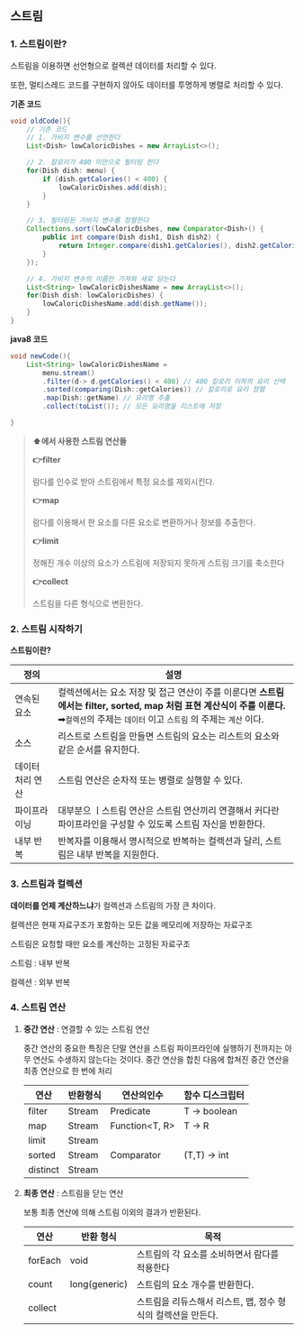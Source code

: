 ## 스트림

### 1. 스트림이란?

스트림을 이용하면 선언형으로 컬렉션 데이터를 처리할 수 있다.

또한, 멀티스레드 코드를 구현하지 않아도 데이터를 투명하게 병렬로 처리할 수 있다.



**기존 코드**

```java
void oldCode(){
    // 기존 코드
    // 1. 가비지 변수를 선언한다
    List<Dish> lowCaloricDishes = new ArrayList<>();

    // 2. 칼로리가 400 미만으로 필터링 한다
    for(Dish dish: menu) {
        if (dish.getCalories() < 400) {
            lowCaloricDishes.add(dish);
        }
    }

    // 3. 필터링된 가비지 변수를 정렬한다
    Collections.sort(lowCaloricDishes, new Comparator<Dish>() {
        public int compare(Dish dish1, Dish dish2) {
            return Integer.compare(dish1.getCalories(), dish2.getCalories());
        }
    });

    // 4. 가비지 변수의 이름만 가져와 새로 담는다
    List<String> lowCaloricDishesName = new ArrayList<>();
    for(Dish dish: lowCaloricDishes) {
        lowCaloricDishesName.add(dish.getName());
    }
}
```



**java8 코드**

```java
void newCode(){
    List<String> lowCaloricDishesName =
        menu.stream()
        .filter(d-> d.getCalories() < 400) // 400 칼로리 이하의 요리 선택
        .sorted(comparing(Dish::getCalories)) // 칼로리로 요리 정렬
        .map(Dish::getName) // 요리명 추출
        .collect(toList()); // 모든 요리명을 리스트에 저장

}
```

>**⬆에서 사용한 스트림 연산들**
>
>**👉filter**
>
>람다를 인수로 받아 스트림에서 특정 요소를 제외시킨다.
>
>**👉map**
>
>람다를 이용해서 한 요소를 다른 요소로 변환하거나 정보를 추출한다.
>
>**👉limit**
>
>정해진 개수 이상의 요소가 스트림에 저장되지 못하게 스트림 크기를 축소한다
>
>**👉collect**
>
>스트림을 다른 형식으로 변환한다.
>
>

### 2. 스트림 시작하기

**스트림이란?**

| 정의             | 설명                                                         |
| ---------------- | ------------------------------------------------------------ |
| 연속된 요소      | 컬렉션에서는 요소 저장 및 접근 연산이 주를 이룬다면 **스트림에서는 filter, sorted, map 처럼 표현 계산식이 주를 이룬다.**<br />➡`컬렉션`의 주제는 `데이터` 이고 `스트림` 의 주제는 `계산` 이다. |
| 소스             | 리스트로 스트림을 만들면 스트림의 요소는 리스트의 요소와 같은 순서를 유지한다. |
| 데이터 처리 연산 | 스트림 연산은 순차적 또는 병렬로 실행할 수 있다.             |
| 파이프라이닝     | 대부분으 ㅣ스트림 연산은 스트림 연산끼리 연결해서 커다란 파이프라인을 구성할 수 있도록 스트림 자신을 반환한다. |
| 내부 반복        | 반복자를 이용해서 명시적으로 반복하는 컬렉션과 달리, 스트림은 내부 반복을 지원한다. |



### 3. 스트림과 컬렉션

**데이터를 언제 계산하느냐**가 컬렉션과 스트림의 가장 큰 차이다.

컬렉션은 현재 자료구조가 포함하는 모든 값을 메모리에 저장하는 자료구조

스트림은 요청할 때만 요소를 계산하는 고정된 자료구조

스트림 : 내부 반복

컬렉션 : 외부 반복



### 4. 스트림 연산

1. **중간 연산** : 연결할 수 있는 스트림 연산

   중간 연산의 중요한 특징은 단말 연산을 스트림 파이프라인에 실행하기 전까지는 아무 연산도 수생하지 않는다는 것이다. 중간 연산을 합친 다음에 합쳐진 중간 연산을 최종 연산으로 한 번에 처리

   | 연산     | 반환형식  | 연산의인수     | 함수 디스크립터 |
      | -------- | --------- | -------------- | --------------- |
   | filter   | Stream<T> | Predicate<T>   | T -> boolean    |
   | map      | Stream<R> | Function<T, R> | T -> R          |
   | limit    | Stream<T> |                |                 |
   | sorted   | Stream<T> | Comparator<T>  | (T,T) -> int    |
   | distinct | Stream<T> |                |                 |





2. **최종 연산** : 스트림을 닫는 연산

   보통 최종 연산에 의해 스트림 이외의 결과가 반환된다.

   | 연산    | 반환 형식     | 목적                                                         |
      | ------- | ------------- | ------------------------------------------------------------ |
   | forEach | void          | 스트림의 각 요소를 소비하면서 람다를 적용한다                |
   | count   | long(generic) | 스트림의 요소 개수를 반환한다.                               |
   | collect |               | 스트림을 리듀스해서 리스트, 맵, 정수 형식의 컬렉션을 만든다. |

   

